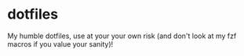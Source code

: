 # dotfiles

My humble dotfiles, use at your your own risk (and don't look at my fzf macros if you value your sanity)!

